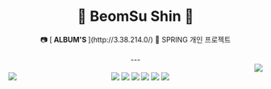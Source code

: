 
<div align="center">
 
# 🛫 BeomSu Shin 🛬
 <div align="center">
📷 [<strong> ALBUM'S </strong>](http://3.38.214.0/) 📸 SPRING 개인 프로젝트
 </div>
 <br>
 ---
 <div align="center">
<img align="right" src="https://github-readme-stats.vercel.app/api/top-langs/?username=bum2us&theme=dracula&exclude_repo=clone-web-scrapper,clone-zoom&hide=Procfile&layout=compact&langs_count=8"/>
 </div>
<br>

<img align="left" src="https://github-readme-stats.vercel.app/api?username=bum2us&show_icons=true&theme=dracula"/>
<img src="https://img.shields.io/badge/C Sharp-368CCB?style=flat&logo=C Sharp&logoColor=white"/> 
<img src="https://img.shields.io/badge/Spring-6DB33F?style=flat&logo=Spring&logoColor=white"/> 
<img src="https://img.shields.io/badge/React-61DAFB?style=flat&logo=React&logoColor=white"/> 
<img src="https://img.shields.io/badge/JavaScript-F7DF1E?style=flat&logo=JavaScript&logoColor=white"/> 
<img src="https://img.shields.io/badge/Amazon EC2-F7DF1E?style=flat&logo=Amazon EC2&logoColor=white"/> 
<img src="https://img.shields.io/badge/Amazon RDS-527FFF?style=flat&logo=Amazon RDS&logoColor=white"/>
 </div>
